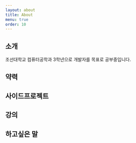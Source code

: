```yaml
---
layout: about
title: About
menu: true
order: 10
---
```


## 소개

조선대학교 컴퓨터공학과 3학년으로 개발자를 목표로 공부중입니다.


## 약력



## 사이드프로젝트


## 강의



## 하고싶은 말


